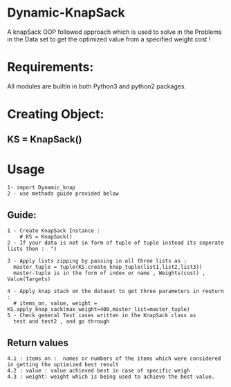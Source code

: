 # Dynamic-KnapSack
A knapSack OOP followed approach which is used to solve in the Problems  in the Data set to get the optimized value from a specified weight cost  !

# Requirements: 
  All modules are builtin in both Python3 and python2 packages.

# Creating Object:
   ## KS =  KnapSack()

# Usage
    1- import Dynamic_knap
    2 - use methods guide provided below
  ## Guide:
    1 - Create KnapSack Instance : 
        # KS = KnapSack() 
    2 - If your data is not in form of tuple of tuple instead its seperate lists then :  ")

    3 - Apply lists zipping by passing in all three lists as : 
      master_tuple = tuple(KS.create_knap_tuple(list1,list2,list3))
      master-tuple is in the form of index or name , Weights(cost) , Value(Targets)
      
    4 - Apply knap stack on the dataset to get three parameters in reuturn : 
      # items_on, value, weight =    KS.apply_knap_sack(max_weight=400,master_list=master_tuple)
    5 - Check general Test cases written in the KnapSack class as
      test and test2 , and go through
  ## Return values
    4.1 : items_on :  names or numbers of the items which were considered in getting the optimized best result
    4.2 : value : value achieved best in case of specific weigh
    4.3 : weight: weight which is being used to achieve the best value.
